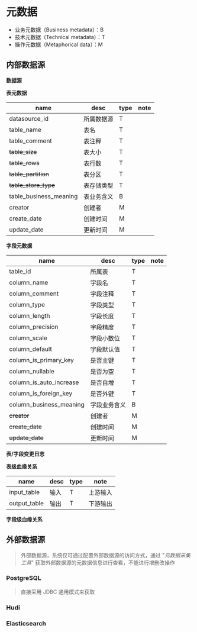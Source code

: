 # 元数据

- 业务元数据（Business metadata）：B
- 技术元数据（Technical metadata）：T
- 操作元数据（Metaphorical data）：M

## 内部数据源

**数据源**

**表元数据**

| name                    | desc   | type | note |
|-------------------------|--------|------|------|
| datasource_id           | 所属数据源  | T    |      |
| table_name              | 表名     | T    |      |
| table_comment           | 表注释    | T    |      |
| ~~table_size~~          | 表大小    | T    |      |
| ~~table_rows~~          | 表行数    | T    |      |
| ~~table_partition~~     | 表分区    | T    |      |
| ~~table_store_type~~    | 表存储类型  | T    |      |
| table_business_meaning  | 表业务含义  | B    |      |
| creator                 | 创建者    | M    |      |
| create_date             | 创建时间   | M    |      |
| update_date             | 更新时间   | M    |      |

**字段元数据**

| name                    | desc   | type | note |
|-------------------------|--------|------|------|
| table_id                | 所属表    | T    |      | 
| column_name             | 字段名    | T    |      |
| column_comment          | 字段注释   | T    |      |
| column_type             | 字段类型   | T    |      |
| column_length           | 字段长度   | T    |      |
| column_precision        | 字段精度   | T    |      |
| column_scale            | 字段小数位  | T    |      |
| column_default          | 字段默认值  | T    |      |
| column_is_primary_key   | 是否主键   | T    |      |
| column_nullable         | 是否为空   | T    |      |
| column_is_auto_increase | 是否自增   | T    |      |
| column_is_foreign_key   | 是否外键   | T    |      |
| column_business_meaning | 字段业务含义 | B    |      |
| ~~creator~~             | 创建者    | M    |      |
| ~~create_date~~         | 创建时间   | M    |      |
| ~~update_date~~         | 更新时间   | M    |      |

**表/字段变更日志**

**表级血缘关系**

| name         | desc | type | note |
|--------------|------|------|------|
| input_table  | 输入   | T    | 上游输入 |
| output_table | 输出   | T    | 下游输出 |

**字段级血缘关系**

## 外部数据源

> 外部数据源，系统仅可通过配置外部数据源的访问方式，通过 "_元数据采集工具_" 获取外部数据源的元数据信息进行查看，不能进行增删改操作

### PostgreSQL

> 直接采用 JDBC 通用模式来获取

### Hudi

### Elasticsearch
